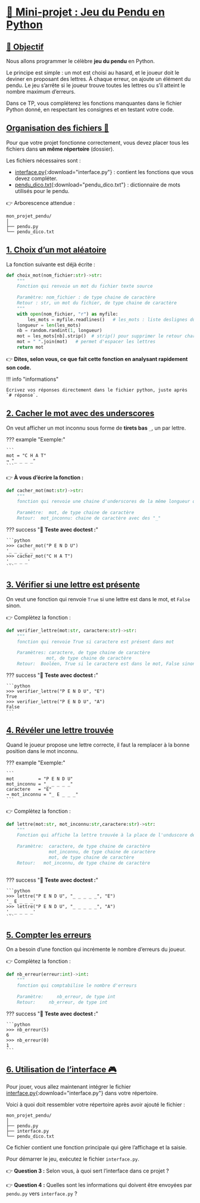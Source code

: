 # <u>📝 Mini-projet : Jeu du Pendu en Python</u>

## <u>🎯 Objectif</u>

Nous allons programmer le célèbre **jeu du pendu** en Python.

Le principe est simple : un mot est choisi au hasard, et le joueur doit le deviner en proposant des lettres. À chaque erreur, on ajoute un élément du pendu. Le jeu s’arrête si le joueur trouve toutes les lettres ou s’il atteint le nombre maximum d’erreurs.

Dans ce TP, vous compléterez les fonctions manquantes dans le fichier Python donné, en respectant les consignes et en testant votre code.


## <u>Organisation des fichiers 📂</u>

Pour que votre projet fonctionne correctement, vous devez placer tous les fichiers dans **un même répertoire** (dossier).  

Les fichiers nécessaires sont :  
- [interface.py](../mini_projet/interface.py){:download="interface.py"} : contient les fonctions que vous devez compléter.  
- [pendu_dico.txt](../mini_projet/pendu_dico.txt){:download="pendu_dico.txt"} : dictionnaire de mots utilisés pour le pendu.  

👉 Arborescence attendue :  

```
mon_projet_pendu/
│
├── pendu.py
└── pendu_dico.txt
```

## <u>1. Choix d’un mot aléatoire</u>

La fonction suivante est déjà écrite :

```python
def choix_mot(nom_fichier:str)->str:
    """
    Fonction qui renvoie un mot du fichier texte source
    
    Paramètre: nom_fichier : de type chaine de caractère
    Retour : str, un mot du fichier, de type chaine de caractère
    """
    with open(nom_fichier, "r") as myfile:
        les_mots = myfile.readlines()   # les_mots : liste deslignes du fichier
    longueur = len(les_mots)
    nb = random.randint(1, longueur)
    mot = les_mots[nb].strip()  # strip() pour supprimer le retour chariot
    mot = " ".join(mot)   # permet d'espacer les lettres
    return mot
```

👉 **Dites, selon vous, ce que fait cette fonction en analysant rapidement son code.**

!!! info "informations"

    Écrivez vos réponses directement dans le fichier python, juste après `# réponse`.


## <u>2. Cacher le mot avec des underscores</u>

On veut afficher un mot inconnu sous forme de **tirets bas** `_`, un par lettre.

??? example "Exemple:"

    ```
    mot = "C H A T"
    → "_ _ _ _"
    ```

👉 **À vous d’écrire la fonction :**

```python
def cacher_mot(mot:str)->str:
    """
    fonction qui renvoie une chaine d'underscores de la même longueur que le paramètre mot
    
    Paramètre:  mot, de type chaine de caractère
    Retour:  mot_inconnu: chaine de caractère avec des "_"
```

??? success "🧪 **Teste avec doctest :**"

    ```python
    >>> cacher_mot("P E N D U")
    '_ _ _ _ _'
    >>> cacher_mot("C H A T")
    '_ _ _ _'
    ```

## <u>3. Vérifier si une lettre est présente</u>

On veut une fonction qui renvoie `True` si une lettre est dans le mot, et `False` sinon.

👉 Complètez la fonction :

```python
def verifier_lettre(mot:str, caractere:str)->str:
    """
    fonction qui renvoie True si caractere est présent dans mot
    
    Paramètres: caractere, de type chaine de caractère
               mot, de type chaine de caractère
    Retour:  Booléen, True si le caractere est dans le mot, False sinon
```

??? success "🧪 **Teste avec doctest :**"

    ```python
    >>> verifier_lettre("P E N D U", "E")
    True
    >>> verifier_lettre("P E N D U", "A")
    False
    ```


## <u>4. Révéler une lettre trouvée</u>

Quand le joueur propose une lettre correcte, il faut la remplacer à la bonne position dans le mot inconnu.

??? example "Exemple:"

    ```
    mot         = "P E N D U"
    mot_inconnu = "_ _ _ _ _"
    caractere   = "E"
    → mot_inconnu = "_ E _ _ _"
    ```

👉 Complètez la fonction :

```python
def lettre(mot:str, mot_inconnu:str,caractere:str)->str:
    """
    Fonction qui affiche la lettre trouvée à la place de l'unduscore de mot_inconnu
    
    Paramètre:  caractere, de type chaine de caractère
                mot_inconnu, de type chaine de caractère
                mot, de type chaine de caractère
    Retour:   mot_inconnu, de type chaine de caractère
    
```

??? success "🧪 **Teste avec doctest :**"

    ```python
    >>> lettre("P E N D U", "_ _ _ _ _", "E")
    '_ E _ _ _'
    >>> lettre("P E N D U", "_ _ _ _ _", "A")
    '_ _ _ _ _'
    ```

## <u>5. Compter les erreurs</u>

On a besoin d’une fonction qui incrémente le nombre d’erreurs du joueur.

👉 Complètez la fonction :

```python
def nb_erreur(erreur:int)->int:
    """
    fonction qui comptabilise le nombre d'erreurs
    
    Paramètre:     nb_erreur, de type int
    Retour:     nb_erreur, de type int
```

??? success "🧪 **Teste avec doctest :**"

    ```python
    >>> nb_erreur(5)
    6
    >>> nb_erreur(0)
    1
    ```

## <u>6. Utilisation de l’interface 🎮</u>

Pour jouer, vous allez maintenant intégrer le fichier [interface.py](../mini_projet/interface.py){:download="interface.py"} dans votre répertoire.

Voici à quoi doit ressembler votre répertoire après avoir ajouté le fichier :
```
mon_projet_pendu/
│
├── pendu.py
├── interface.py
└── pendu_dico.txt
```

Ce fichier contient une fonction principale qui gère l’affichage et la saisie.  

Pour démarrer le jeu, exécutez le fichier `interface.py`.

👉 **Question 3 :** Selon vous, à quoi sert l’interface dans ce projet ?  

👉 **Question 4 :** Quelles sont les informations qui doivent être envoyées par `pendu.py` vers `interface.py` ?  
